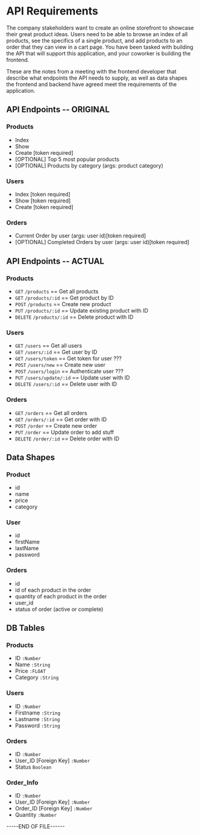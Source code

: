 # API Requirements
The company stakeholders want to create an online storefront to showcase their great product ideas. Users need to be able to browse an index of all products, see the specifics of a single product, and add products to an order that they can view in a cart page. You have been tasked with building the API that will support this application, and your coworker is building the frontend.

These are the notes from a meeting with the frontend developer that describe what endpoints the API needs to supply, as well as data shapes the frontend and backend have agreed meet the requirements of the application. 

## API Endpoints -- ORIGINAL
### Products
- Index 
- Show
- Create [token required]
- [OPTIONAL] Top 5 most popular products 
- [OPTIONAL] Products by category (args: product category)

### Users
- Index [token required]
- Show [token required]
- Create [token required]

### Orders
- Current Order by user (args: user id)[token required]
- [OPTIONAL] Completed Orders by user (args: user id)[token required]

## API Endpoints -- ACTUAL
### Products
* `GET` `/products` == Get all products
* `GET` `/products/:id` == Get product by ID
* `POST` `/products` == Create new product
* `PUT` `/products/:id` == Update existing product with ID
* `DELETE` `/products/:id` == Delete product with ID

### Users
* `GET` `/users` == Get all users
* `GET` `/users/:id` == Get user by ID
* `GET` `/users/token` == Get token for user ???
* `POST` `/users/new` == Create new user
* `POST` `/users/login` == Authenticate user ???
* `PUT` `/users/update/:id` == Update user with ID
* `DELETE` `/users/:id` == Delete user with ID

### Orders
* `GET` `/orders` == Get all orders
* `GET` `/orders/:id` == Get order with ID
* `POST` `/order` == Create new order
* `PUT` `/order` == Update order to add stuff
* `DELETE` `/order/:id` == Delete order with ID

## Data Shapes
### Product
-  id
- name
- price
- category

### User
- id
- firstName
- lastName
- password

### Orders
- id
- id of each product in the order
- quantity of each product in the order
- user_id
- status of order (active or complete)

## DB Tables
### Products
* ID `:Number`
* Name `:String`
* Price `:FLOAT`
* Category `:String`

### Users
* ID `:Number`
* Firstname `:String`
* Lastname `:String`
* Password `:String`

### Orders
* ID `:Number`
* User_ID [Foreign Key] `:Number`
* Status `Boolean`

### Order_Info
* ID `:Number`
* User_ID [Foreign Key] `:Number`
* Order_ID [Foreign Key] `:Number`
* Quantity `:Number`

-----END OF FILE------